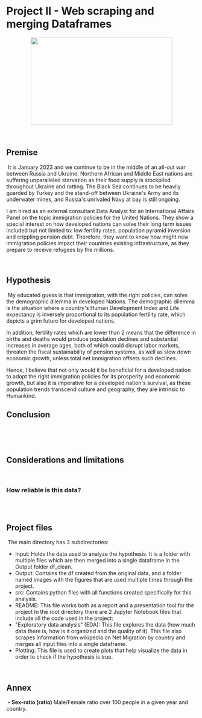 # Project II - Web scraping and merging Dataframes

<p align="center">
<img src="" width="375" height="231" />
</p>

​
## Premise
​
It is January 2023 and we continue to be in the middle of an all-out war between Russia and Ukraine. Northern African and Middle East nations are suffering unparalleled starvation as their food supply is stockpiled throughout Ukraine and rotting. The Black Sea continues to be heavily guarded by Turkey and the stand-off between Ukraine's Army and its underwater mines, and Russia's unrivaled Navy at bay is still ongoing.
 
I am hired as an external consultant Data Analyst for an International Affairs Panel on the topic immigration policies for the United Nations. They show a special interest on how developed nations can solve their long term issues included but not limited to: low fertility rates, population pyramid inversion and crippling pension debt. Therefore, they want to know how might new immigration policies impact their countries existing infrastructure, as they prepare to receive refugees by the millions.

​
## Hypothesis
​
My educated guess is that immigration, with the right policies, can solve the demographic dilemma in developed Nations.
The demographic dilemma is the situation where a country's Human Development Index and Life expectancy is inversely proportional to its population fertility rate, which depicts a grim future for developed nations.
 
In addition, fertility rates which are lower than 2 means that the difference in births and deaths would produce population declines and substantial increases in average ages, both of which could disrupt labor markets, threaten the fiscal sustainability of pension systems, as well as slow down economic growth, unless total net immigration offsets such declines.
 
Hence, I believe that not only would it be beneficial for a developed nation to adopt the right immigration policies for its prosperity and economic growth, but also it is imperative for a developed nation's survival, as these population trends transcend culture and geography, they are intrinsic to Humankind.



## Conclusion
​

 

​
## Considerations and limitations
​


### How reliable is this data?
<p align="left">
<img src=" " />
</p>


​
## Project files
​
The main directory has 3 subdirectories:
- Input: Holds the data used to analyze the hypothesis. It is a folder with multiple files which are then merged into a single dataframe in the Output folder df_clean.
- Output: Contains the df created from the original data, and a folder named images with the figures that are used multiple times through the project.
- src: Contains python files with all functions created specifically for this analysis.
- README: This file works both as a report and a presentation tool for the project
In the root directory there are 2 Jupyter Notebook files that include all the code used in the project:
- "Exploratory data analysis" (EDA): This file explores the data (how much data there is, how is it organized and the quality of it). This file also scrapes information from wikipedia on Net Migration by country and merges all input files into a single dataframe.
- Plotting: This file is used to create plots that help visualize the data in order to check if the hypothesis is true.


​
## Annex
​
**- Sex-ratio (ratio)**
Male/Female ratio over 100 people in a given year and country.